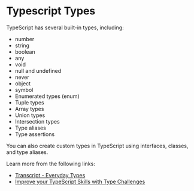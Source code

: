 # Typescript Types

TypeScript has several built-in types, including:

- number
- string
- boolean
- any
- void
- null and undefined
- never
- object
- symbol
- Enumerated types (enum)
- Tuple types
- Array types
- Union types
- Intersection types
- Type aliases
- Type assertions

You can also create custom types in TypeScript using interfaces, classes, and type aliases.

Learn more from the following links:

- [Transcript - Everyday Types](https://www.typescriptlang.org/docs/handbook/2/everyday-types.html)
- [Improve your TypeScript Skills with Type Challenges](https://thenewstack.io/improve-your-typescript-skills-with-type-challenges/)
